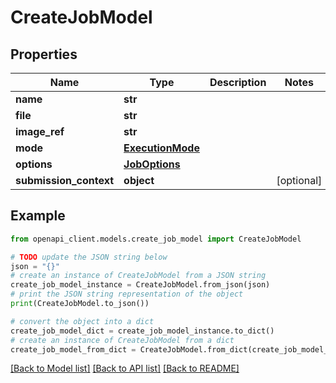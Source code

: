 # CreateJobModel


## Properties

Name | Type | Description | Notes
------------ | ------------- | ------------- | -------------
**name** | **str** |  | 
**file** | **str** |  | 
**image_ref** | **str** |  | 
**mode** | [**ExecutionMode**](ExecutionMode.md) |  | 
**options** | [**JobOptions**](JobOptions.md) |  | 
**submission_context** | **object** |  | [optional] 

## Example

```python
from openapi_client.models.create_job_model import CreateJobModel

# TODO update the JSON string below
json = "{}"
# create an instance of CreateJobModel from a JSON string
create_job_model_instance = CreateJobModel.from_json(json)
# print the JSON string representation of the object
print(CreateJobModel.to_json())

# convert the object into a dict
create_job_model_dict = create_job_model_instance.to_dict()
# create an instance of CreateJobModel from a dict
create_job_model_from_dict = CreateJobModel.from_dict(create_job_model_dict)
```
[[Back to Model list]](../README.md#documentation-for-models) [[Back to API list]](../README.md#documentation-for-api-endpoints) [[Back to README]](../README.md)


